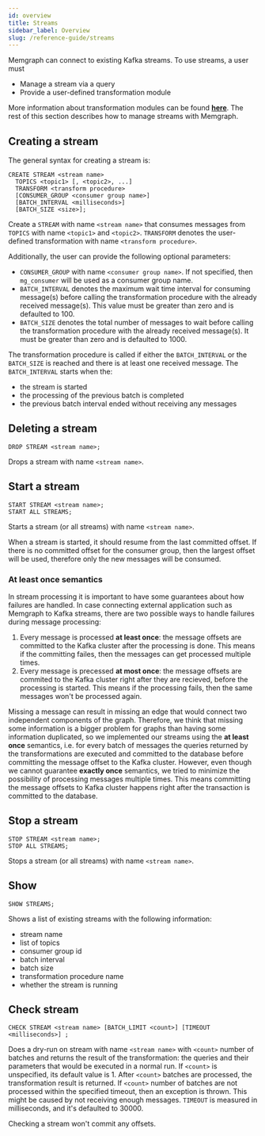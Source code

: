 ```yaml
---
id: overview
title: Streams
sidebar_label: Overview
slug: /reference-guide/streams
---
```


Memgraph can connect to existing Kafka streams. To use streams, a user
must
- Manage a stream via a query
- Provide a user-defined transformation module

More information about transformation modules can be found
**[here](/reference-guide/streams/transformation-modules/overview.md)**.
The rest of this section describes how to manage streams with Memgraph.

## Creating a stream

The general syntax for creating a stream is:

```cypher
CREATE STREAM <stream name>
  TOPICS <topic1> [, <topic2>, ...]
  TRANSFORM <transform procedure>
  [CONSUMER_GROUP <consumer group name>]
  [BATCH_INTERVAL <milliseconds>]
  [BATCH_SIZE <size>];
```
Create a `STREAM` with name `<stream name>` that consumes messages from
`TOPICS` with name `<topic1>` and `<topic2>`. `TRANSFORM` denotes the user-defined
transformation with name `<transform procedure>`.

Additionally, the user can provide the following optional parameters:
- `CONSUMER_GROUP` with name `<consumer group name>`. If not specified, then
`mg_consumer` will be used as a consumer group name.
- `BATCH_INTERVAL` denotes the maximum wait time interval for consuming message(s)
before calling the transformation procedure with the already received message(s).
This value must be greater than zero and is defaulted to 100.
- `BATCH_SIZE` denotes the total number of messages to wait before calling
the transformation procedure with the already received message(s).
It must be greater than zero and is defaulted to 1000.

The transformation procedure is called if either the `BATCH_INTERVAL` or the
`BATCH_SIZE` is reached and there is at least one received message.
The `BATCH_INTERVAL` starts when the:
- the stream is started
- the processing of the previous batch is completed
- the previous batch interval ended without receiving any messages

## Deleting a stream

```cypher
DROP STREAM <stream name>;
```
Drops a stream with name `<stream name>`.

## Start a stream

```cypher
START STREAM <stream name>;
START ALL STREAMS;
```
Starts a stream (or all streams) with name `<stream name>`.

When a stream is started, it should resume from the last committed offset. If
there is no committed offset for the consumer group, then the largest offset
will be used, therefore only the new messages will be consumed.

### At least once semantics

In stream processing it is important to have some guarantees about how failures
are handled. In case connecting external application such as Memgraph to Kafka
streams, there are two possible ways to handle failures during message
processing:
1. Every message is processed **at least once**: the message offsets are
committed to the Kafka cluster after the processing is done. This means if the
committing failes, then the messages can get processed multiple times.
2. Every message is precessed **at most once**: the message offsets are
commited to the Kafka cluster right after they are recieved, before the
processing is started. This means if the processing fails, then the same
messages won't be processed again.

Missing a message can result in missing an edge that would connect two
independent components of the graph. Therefore, we think that missing
some information is a bigger problem for graphs than having some information
duplicated, so we implemented our streams using the **at least once**
semantics, i.e. for every batch of messages the queries returned by the
transformations are executed and committed to the database before committing
the message offset to the Kafka cluster. However, even though we cannot guarantee **exactly
once** semantics, we tried to minimize the possibility of processing messages
multiple times. This means committing the message offsets to Kafka cluster
happens right after the transaction is committed to the database.

## Stop a stream

```cypher
STOP STREAM <stream name>;
STOP ALL STREAMS;
```
Stops a stream (or all streams) with name `<stream name>`.

## Show

```cypher
SHOW STREAMS;
```
Shows a list of existing streams with the following information:
- stream name
- list of topics
- consumer group id
- batch interval
- batch size
- transformation procedure name
- whether the stream is running

## Check stream

```cypher
CHECK STREAM <stream name> [BATCH_LIMIT <count>] [TIMEOUT <milliseconds>] ;
```
Does a dry-run on stream with name `<stream name>` with `<count>` number of
batches and returns the result of the transformation: the queries and their
parameters that would be executed in a normal run.
If `<count>` is unspecified, its default value is 1.
After `<count>` batches are processed, the transformation result is returned.
If `<count>` number of batches are not processed within the specified timeout,
then an exception is thrown. This might be caused by not receiving enough
messages.
`TIMEOUT` is measured in milliseconds, and it's defaulted to 30000.

Checking a stream won't commit any offsets.
